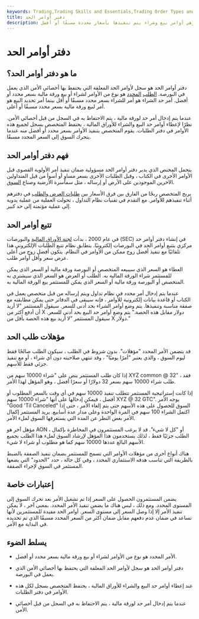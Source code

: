 ```yaml
---
keywords: Trading,Trading Skills and Essentials,Trading Order Types and Processes,Trading Skills,Trading Orders
title: دفتر أوامر الحد
description: دفتر أوامر الحد هو سجل لأوامر الحد المعلقة ، وهي أوامر بيع وشراء يتم تنفيذها بأسعار محددة مسبقًا أو أفضل.
---
```


# دفتر أوامر الحد
## ما هو دفتر أوامر الحد؟

دفتر أوامر الحد هو سجل لأوامر الحد المعلقة التي يحتفظ بها أخصائي الأمن الذي يعمل في البورصة. [الطلب](/limitorder) [المحدد](/limitorder) هو نوع من الأوامر لشراء أو بيع ورقة مالية بسعر محدد أو أفضل. أمر حد الشراء هو أمر للشراء بسعر محدد مسبقًا أو أقل بينما أمر تحديد البيع هو أمر لبيع ورقة مالية بسعر محدد مسبقًا أو أعلى.

عندما يتم إدخال أمر حد لورقة مالية ، يتم الاحتفاظ به في السجل من قبل أخصائي الأمن. نظرًا لإعطاء أوامر حد البيع والشراء للأوراق المالية ، يحتفظ المتخصص بسجل لجميع هذه الأوامر في دفتر الطلبات. يقوم المتخصص بتنفيذ الأوامر بسعر محدد أو أفضل منه عندما يتحرك السوق إلى السعر المحدد مسبقًا.

## فهم دفتر أوامر الحد

يتحمل المختص الذي يدير دفتر أوامر الحد مسؤولية ضمان تنفيذ أمر الأولوية القصوى قبل الأوامر الأخرى في الكتاب ، وقبل الطلبات الأخرى بسعر مساوٍ أو أسوأ من قبل المتداولين الآخرين الموجودين على الأرض أو إرساله ، مثل سماسرة الأرضية وصناع [السوق](/marketmaker).

يربح المتخصص ربحًا من الفارق بين فرق الأسعار بين [طلبات العرض والطلب](/bid-and-ask) في دفترهم أثناء تنفيذهم للأوامر. مع التقدم في تقنيات نظام التداول ، تحولت العملية من عملية يدوية إلى عملية مؤتمتة إلى حد كبير.

## تتبع أوامر الحد

في عام 2000 ، بدأت [لجنة الأوراق المالية](/sec) والبورصات (SEC) في إنشاء دفتر أوامر حد مركزي يتتبع أوامر الحد في البورصات إلكترونيًا. يتطابق نظام تتبع الطلبات الإلكتروني هذا تلقائيًا مع تنفيذ أفضل زوج ممكن من الأوامر في النظام. يتكون أفضل زوج من أعلى عرض سعر وأقل أوامر طلب.

العطاء هو السعر الذي سيبيعه المتخصص أو البورصة ورقة مالية أو السعر الذي يمكن للمستثمر شراء الورقة المالية به. الطلب أو العرض هو السعر الذي سيشتري به المتخصص أو البورصة ورقة مالية أو السعر الذي يمكن للمستثمر بيع الورقة المالية به.

عندما يتم إدخال أمر محدد في نظام تداول ويتم إرساله من قبل متخصص يعمل في الكتاب أو قاعدة بيانات إلكترونية للأوامر ، فإنه سيبقى في الدفاتر حتى يمكن مطابقته مع صفقة مناسبة وتنفيذها. يتم وضع أوامر الشراء بحد أدنى للسعر. سيقول المستثمر "لا أريد أن أدفع أكثر من X دولار مقابل هذه الحصة." يتم وضع أوامر حد البيع بحد أدنى للسعر. سيقول المستثمر "لا أريد بيع هذه الحصة بأقل من X دولار."

## مؤهلات طلب الحد

قد يتضمن الأمر المحدد "مؤهلات". بدون شروط في الطلب ، سيكون الطلب صالحًا فقط ليوم السوق ، والذي يعتبر "أمرًا يوميًا" ، وقد تنتهي صلاحيته دون أي شراء ، أو مع تنفيذ جزئي فقط للأسهم.

إذا كان طلب المستثمر ينص على "شراء 10000 سهم من XYZ common @ 32" ، فقد طلب شراء 10000 سهم بسعر 32 دولارًا أو سعرًا أفضل ، وهو المؤهل لهذا الأمر.

إذا كانت إستراتيجية المستثمر تتطلب تنفيذ 10000 سهم في أي وقت بالسعر المطلوب أو أفضل ، فيمكن إدخالها على أنها "شراء 10000 سهم XYZ @ 32 GTC". يوجه الأمر "Good 'Til Canceled" السوق للحصول على هذه الأسهم حتى يتم إلغاء الأمر ، حتى إذا اكتمل الشراء 100 سهم في المرة الواحدة وعلى مدار عدة أسابيع. يريد المستثمر إكمال الأمر بغض النظر عن المدة التي يستغرقها السوق لملء الأمر.

مؤهل آخر هو AON ، أو "كل لا شيء". قد لا يرغب المستثمرون في المخاطرة بإكمال الطلب جزئيًا فقط ، لذلك يستخدمون هذا المؤهل لإرشاد السوق لملء هذا الطلب بجميع الأسهم البالغ عددها 10000 سهم كما هو مطلوب أو شراء لا شيء.

هناك أنواع أخرى من مؤهلات الأوامر التي تسمح للمستثمر بضمان تنفيذ الصفقة بالضبط بالطريقة التي تناسب هدفه الاستثماري المحدد ، وفي كل حالة ، حدد "الحدود" التي يضعها المستثمر في السوق لإجراء الصفقة.

## إعتبارات خاصة

يضمن المستثمرون الحصول على السعر إذا تم تشغيل الأمر بعد تحرك السوق إلى المستوى المحدد. ومع ذلك ، ليس هناك ما يضمن تنفيذ الأمر المحدد. بمعنى آخر ، لا يمكن تنفيذ الأمر إلا إذا وصل السعر إلى مستوى السعر. أوامر الحد مفيدة للمستثمرين لأنها تساعد في ضمان عدم دفعهم مقابل ضمان أكثر من السعر المحدد مسبقًا الذي تم تحديده في البداية مع الأمر.

## يسلط الضوء

- الأمر المحدد هو نوع من الأوامر لشراء أو بيع ورقة مالية بسعر محدد أو أفضل.

- دفتر أوامر الحد هو سجل لأوامر الحد المعلقة التي يحتفظ بها أخصائي الأمن الذي يعمل في البورصة.

- عند إعطاء أوامر حد البيع والشراء للأوراق المالية ، يحتفظ المتخصص بسجل لكل هذه الأوامر في دفتر الطلبات.

- عندما يتم إدخال أمر حد لورقة مالية ، يتم الاحتفاظ به في السجل من قبل أخصائي الأمن.

